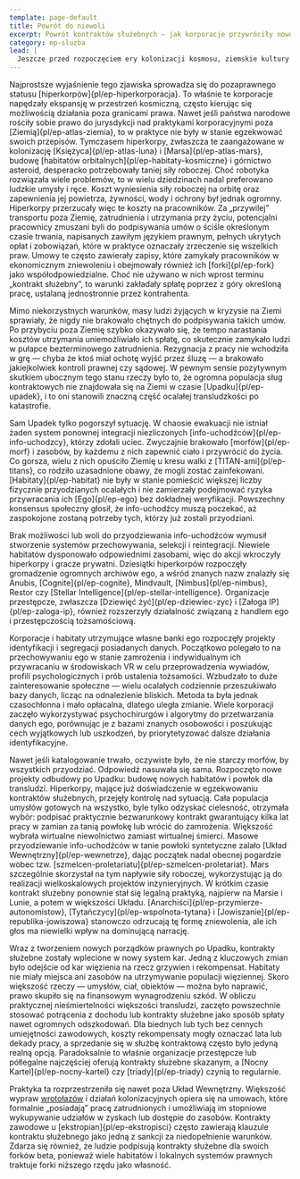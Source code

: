 ```yaml
---
template: page-default
title: Powrót do niewoli
excerpt: Powrót kontraktów służebnych — jak korporacje przywróciły nowoczesne niewolnictwo.
category: ep-sluzba
lead: |
  Jeszcze przed rozpoczęciem ery kolonizacji kosmosu, ziemskie kultury i ustroje polityczne usunęły z systemów prawnych i społecznych instytucję [kontraktu służebnego](https://pl.wikipedia.org/wiki/Niewola_kontraktowa), niewolnictwo i inne formy legalnego zniewolenia. Historia tych praktyk była powszechnie potępiana. Większość ludzi i transludzi postrzegała wszelką formę ekonomicznej kontroli nad jednostką i jej działaniami jako niedopuszczalną. Jak zatem doszło do tego, że kontrakt służebny nie tylko powrócił w społeczeństwie transludzkim, ale stał się znaczącą siłą ekonomiczną i społeczną?
---
```


Najprostsze wyjaśnienie tego zjawiska sprowadza się do pozaprawnego statusu [hiperkorpów]{pl/ep-hiperkorporacja}. To właśnie te korporacje napędzały ekspansję w przestrzeń kosmiczną, często kierując się możliwością działania poza granicami prawa. Nawet jeśli państwa narodowe rościły sobie prawo do jurysdykcji nad praktykami korporacyjnymi poza [Ziemią]{pl/ep-atlas-ziemia}, to w praktyce nie były w stanie egzekwować swoich przepisów. Tymczasem hiperkorpy, zwłaszcza te zaangażowane w kolonizację [Księżyca]{pl/ep-atlas-luna} i [Marsa]{pl/ep-atlas-mars}, budowę [habitatów orbitalnych]{pl/ep-habitaty-kosmiczne} i górnictwo asteroid, desperacko potrzebowały taniej siły roboczej. Choć robotyka rozwiązała wiele problemów, to w wielu dziedzinach nadal preferowano ludzkie umysły i ręce. Koszt wyniesienia siły roboczej na orbitę oraz zapewnienia jej powietrza, żywności, wody i ochrony był jednak ogromny. Hiperkorpy przerzucały więc te koszty na pracowników. Za „przywilej” transportu poza Ziemię, zatrudnienia i utrzymania przy życiu, potencjalni pracownicy zmuszani byli do podpisywania umów o ściśle określonym czasie trwania, napisanych zawiłym językiem prawnym, pełnych ukrytych opłat i zobowiązań, które w praktyce oznaczały zrzeczenie się wszelkich praw. Umowy te często zawierały zapisy, które zamykały pracowników w ekonomicznym zniewoleniu i obejmowały również ich [forki]{pl/ep-fork} jako współodpowiedzialne. Choć nie używano w nich wprost terminu „kontrakt służebny”, to warunki zakładały spłatę poprzez z góry określoną pracę, ustalaną jednostronnie przez kontrahenta.

Mimo niekorzystnych warunków, masy ludzi żyjących w kryzysie na Ziemi sprawiały, że nigdy nie brakowało chętnych do podpisywania takich umów. Po przybyciu poza Ziemię szybko okazywało się, że tempo narastania kosztów utrzymania uniemożliwiało ich spłatę, co skutecznie zamykało ludzi w pułapce bezterminowego zatrudnienia. Rezygnacja z pracy nie wchodziła w grę — chyba że ktoś miał ochotę wyjść przez śluzę — a brakowało jakiejkolwiek kontroli prawnej czy sądowej. W pewnym sensie pozytywnym skutkiem ubocznym tego stanu rzeczy było to, że ogromna populacja sług kontraktowych nie znajdowała się na Ziemi w czasie [Upadku]{pl/ep-upadek}, i to oni stanowili znaczną część ocalałej transludzkości po katastrofie.

Sam Upadek tylko pogorszył sytuację. W chaosie ewakuacji nie istniał żaden system ponownej integracji niezliczonych [info-uchodźców]{pl/ep-info-uchodzcy}, którzy zdołali uciec. Zwyczajnie brakowało [morfów]{pl/ep-morf} i zasobów, by każdemu z nich zapewnić ciało i przywrócić do życia. Co gorsza, wielu z nich opuściło Ziemię u kresu walki z [TITAN-ami]{pl/ep-titans}, co rodziło uzasadnione obawy, że mogli zostać zainfekowani. [Habitaty]{pl/ep-habitat} nie były w stanie pomieścić większej liczby fizycznie przyodzianych ocalałych i nie zamierzały podejmować ryzyka przywracania ich [Ego]{pl/ep-ego} bez dokładnej weryfikacji. Powszechny konsensus społeczny głosił, że info-uchodźcy muszą poczekać, aż zaspokojone zostaną potrzeby tych, którzy już zostali przyodziani.

Brak możliwości lub woli do przyodziewania info-uchodźców wymusił stworzenie systemów przechowywania, selekcji i reintegracji. Niewiele habitatów dysponowało odpowiednimi zasobami, więc do akcji wkroczyły hiperkorpy i gracze prywatni. Dziesiątki hiperkorpów rozpoczęły gromadzenie ogromnych archiwów ego, a wśród znanych nazw znalazły się Anubis, [Cognite]{pl/ep-cognite}, Mindvault, [Nimbus]{pl/ep-nimbus}, Restor czy [Stellar Intelligence]{pl/ep-stellar-intelligence}. Organizacje przestępcze, zwłaszcza [Dziewięć żyć]{pl/ep-dziewiec-zyc} i [Załoga IP]{pl/ep-zaloga-ip}, również rozszerzyły działalność związaną z handlem ego i przestępczością tożsamościową.

Korporacje i habitaty utrzymujące własne banki ego rozpoczęły projekty identyfikacji i segregacji posiadanych danych. Początkowo polegało to na przechowywaniu ego w stanie zamrożenia i indywidualnym ich przywracaniu w środowiskach VR w celu przeprowadzenia wywiadów, profili psychologicznych i prób ustalenia tożsamości. Wzbudzało to duże zainteresowanie społeczne — wielu ocalałych codziennie przeszukiwało bazy danych, licząc na odnalezienie bliskich. Metoda ta była jednak czasochłonna i mało opłacalna, dlatego uległa zmianie. Wiele korporacji zaczęło wykorzystywać psychochirurgów i algorytmy do przetwarzania danych ego, porównując je z bazami znanych osobowości i poszukując cech wyjątkowych lub uszkodzeń, by priorytetyzować dalsze działania identyfikacyjne.

Nawet jeśli katalogowanie trwało, oczywiste było, że nie starczy morfów, by wszystkich przyodziać. Odpowiedź nasuwała się sama. Rozpoczęto nowe projekty odbudowy po Upadku: budowę nowych habitatów i powłok dla transludzi. Hiperkorpy, mające już doświadczenie w egzekwowaniu kontraktów służebnych, przejęły kontrolę nad sytuacją. Cała populacja umysłów gotowych na wszystko, byle tylko odzyskać cielesność, otrzymała wybór: podpisać praktycznie bezwarunkowy kontrakt gwarantujący kilka lat pracy w zamian za tanią powłokę lub wrócić do zamrożenia. Większość wybrała wirtualne niewolnictwo zamiast wirtualnej śmierci. Masowe przyodziewanie info-uchodźców w tanie powłoki syntetyczne zalało [Układ Wewnętrzny]{pl/ep-wewnetrze}, dając początek nadal obecnej pogardzie wobec tzw. [szmelcen-proletariatu]{pl/ep-szmelcen-proletariat}. Mars szczególnie skorzystał na tym napływie siły roboczej, wykorzystując ją do realizacji wielkoskalowych projektów inżynieryjnych. W krótkim czasie kontrakt służebny ponownie stał się legalną praktyką, najpierw na Marsie i Lunie, a potem w większości Układu. [Anarchiści]{pl/ep-przymierze-autonomistow}, [Tytańczycy]{pl/ep-wspolnota-tytana} i [Jowiszanie]{pl/ep-republika-jowiszowa} stanowczo odrzucają tę formę zniewolenia, ale ich głos ma niewielki wpływ na dominującą narrację.

Wraz z tworzeniem nowych porządków prawnych po Upadku, kontrakty służebne zostały wplecione w nowy system kar. Jedną z kluczowych zmian było odejście od kar więzienia na rzecz grzywien i rekompensat. Habitaty nie miały miejsca ani zasobów na utrzymywanie populacji więziennej. Skoro większość rzeczy — umysłów, ciał, obiektów — można było naprawić, prawo skupiło się na finansowym wynagrodzeniu szkód. W obliczu praktycznej nieśmiertelności większości transludzi, zaczęto powszechnie stosować potrącenia z dochodu lub kontrakty służebne jako sposób spłaty nawet ogromnych odszkodowań. Dla biednych lub tych bez cennych umiejętności zawodowych, koszty rekompensaty mogły oznaczać lata lub dekady pracy, a sprzedanie się w służbę kontraktową często było jedyną realną opcją. Paradoksalnie to właśnie organizacje przestępcze lub półlegalne najczęściej oferują kontrakty służebne skazanym, a [Nocny Kartel]{pl/ep-nocny-kartel} czy [triady]{pl/ep-triady} czynią to regularnie.

Praktyka ta rozprzestrzeniła się nawet poza Układ Wewnętrzny. Większość wypraw [wrotołazów](#) i działań kolonizacyjnych opiera się na umowach, które formalnie „posiadają” pracę zatrudnionych i umożliwiają im stopniowe wykupywanie udziałów w zyskach lub dostępie do zasobów. Kontrakty zawodowe u [ekstropian]{pl/ep-ekstropisci} często zawierają klauzule kontraktu służebnego jako jedną z sankcji za niedopełnienie warunków. Zdarza się również, że ludzie podpisują kontrakty służebne dla swoich forków beta, ponieważ wiele habitatów i lokalnych systemów prawnych traktuje forki niższego rzędu jako własność.
